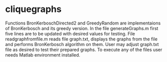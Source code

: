 # cliquegraphs
Functions BronKerboschDirected2 and GreedyRandom are implementaions of BronKerbosch and its greedy version.
In the file generateGraphs.m first five lines are to be updated with desired values for testing.
File readgraphfromfile.m reads file graph.txt, displays the graphs from the file and performs BronKerbosch algorithm on them.
User may adjust graph.txt file as desired to test their prepared graphs.
To execute any of the files user needs Matlab environment installed.
